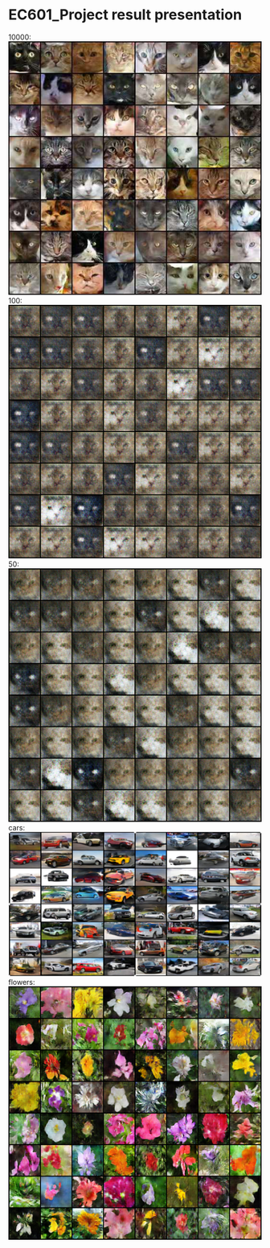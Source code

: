 # EC601_Project result presentation
10000:
![image](https://github.com/zhanghaocheng47/EC601_Project/blob/main/images/control_group.jpg)
100:
![image](https://github.com/zhanghaocheng47/EC601_Project/blob/main/images/100pics.png)
50:
![image](https://github.com/zhanghaocheng47/EC601_Project/blob/main/images/50pics.png)
cars:
![image](https://github.com/zhanghaocheng47/EC601_Project/blob/main/images/cars.png)
flowers:
![image](https://github.com/zhanghaocheng47/EC601_Project/blob/main/images/flowers.png)
